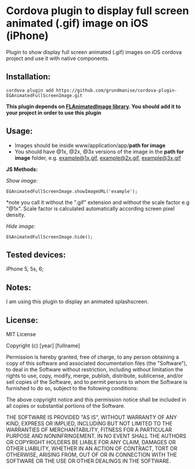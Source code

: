 Cordova plugin to display full screen animated (.gif) image on iOS (iPhone)
===

Plugin to show  display full screen animated (.gif) images on iOS cordova project and use it with native components.

Installation:
---

`cordova plugin add https://github.com/grundmanise/cordova-plugin-EGAnimatedFullScreenImage.git`

**This plugin depends on <a href="https://github.com/Flipboard/FLAnimatedImage">FLAnimatedImage library</a>. You should add it to your project in order to use this plugin**

Usage:
---

 - Images should be inside www/application/app/**path for image**
 - You should have @1x, @2x, @3x versions of the image in the **path for image** folder, e.g. example@1x.gif, example@2x.gif, example@3x.gif

**JS Methods:**

*Show image:*

`EGAnimatedFullScreenImage.showImageURL('example');`

*note you call it without the ".gif" extension and without the scale factor e.g "@1x". Scale factor is calculated automatically according screen pixel density.

*Hide image:*

`EGAnimatedFullScreenImage.hide();`

Tested devices:
---

iPhone 5, 5s, 6;

Notes:
---

I am using this plugin to display an animated splashscreen.

License:
---
MIT License

Copyright (c) [year] [fullname]

Permission is hereby granted, free of charge, to any person obtaining a copy
of this software and associated documentation files (the "Software"), to deal
in the Software without restriction, including without limitation the rights
to use, copy, modify, merge, publish, distribute, sublicense, and/or sell
copies of the Software, and to permit persons to whom the Software is
furnished to do so, subject to the following conditions:

The above copyright notice and this permission notice shall be included in all
copies or substantial portions of the Software.

THE SOFTWARE IS PROVIDED "AS IS", WITHOUT WARRANTY OF ANY KIND, EXPRESS OR
IMPLIED, INCLUDING BUT NOT LIMITED TO THE WARRANTIES OF MERCHANTABILITY,
FITNESS FOR A PARTICULAR PURPOSE AND NONINFRINGEMENT. IN NO EVENT SHALL THE
AUTHORS OR COPYRIGHT HOLDERS BE LIABLE FOR ANY CLAIM, DAMAGES OR OTHER
LIABILITY, WHETHER IN AN ACTION OF CONTRACT, TORT OR OTHERWISE, ARISING FROM,
OUT OF OR IN CONNECTION WITH THE SOFTWARE OR THE USE OR OTHER DEALINGS IN THE
SOFTWARE.



